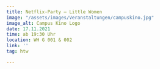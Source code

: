 ```yaml
---
title: Netflix-Party – Little Women
image: "/assets/images/Veranstaltungen/campuskino.jpg"
image_alt: Campus Kino Logo
date: 17.11.2021
time: ab 19:30 Uhr
location: WH G 001 & 002
link: ''
tag: htw

---
```

